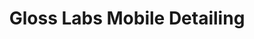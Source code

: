 ---
title: "Gloss Labs Mobile Detailing"
url: /southgate/gloss-labs-mobile-detailing/
shop: car repair
---